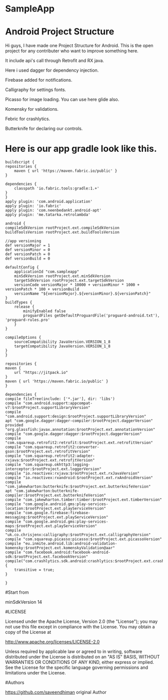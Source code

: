 # SampleApp
# Android Project Structure

Hi guys, I have made one Project Structure for Android. This is the open project for any contributer who want to improve something here.

It include api's call through Retrofit and RX java.

Here i used dagger for dependency injection.

Firebase added for notifications.

Calligraphy for settings fonts.

Picasso for image loading. You can use here glide also.

Komensky for validations.

Febric for crashlytics.

Butterknife for declaring our controls.


# Here is our app gradle look like this.

    buildscript {
    repositories {
        maven { url 'https://maven.fabric.io/public' }
    }

    dependencies {
        classpath 'io.fabric.tools:gradle:1.+'
    }
    }
    apply plugin: 'com.android.application'
    apply plugin: 'io.fabric'
    apply plugin: 'com.neenbedankt.android-apt'
    apply plugin: 'me.tatarka.retrolambda'

    android {
    compileSdkVersion rootProject.ext.compileSdkVersion
    buildToolsVersion rootProject.ext.buildToolsVersion

    //app versioning
    def versionMajor = 1
    def versionMinor = 0
    def versionPatch = 0
    def versionBuild = 0

    defaultConfig {
        applicationId "com.sampleapp"
        minSdkVersion rootProject.ext.minSdkVersion
        targetSdkVersion rootProject.ext.targetSdkVersion
        versionCode versionMajor * 10000 + versionMinor * 1000 + versionPatch * 100 + versionBuild
        versionName "${versionMajor}.${versionMinor}.${versionPatch}"
    }
    buildTypes {
        release {
            minifyEnabled false
            proguardFiles getDefaultProguardFile('proguard-android.txt'), 'proguard-rules.pro'
        }
    }

    compileOptions {
        sourceCompatibility JavaVersion.VERSION_1_8
        targetCompatibility JavaVersion.VERSION_1_8
    }
    }

    repositories {
    maven {
        url "https://jitpack.io"
    }
    maven { url 'https://maven.fabric.io/public' }
    }

    dependencies {
    compile fileTree(include: ['*.jar'], dir: 'libs')
    compile "com.android.support:appcompat-v7:$rootProject.supportLibraryVersion"
    compile "com.android.support:design:$rootProject.supportLibraryVersion"
    apt "com.google.dagger:dagger-compiler:$rootProject.daggerVersion"
    provided "org.glassfish:javax.annotation:$rootProject.ext.annotationVersion"
    compile "com.google.dagger:dagger:$rootProject.daggerVersion"
    compile "com.squareup.retrofit2:retrofit:$rootProject.ext.retrofitVersion"
    compile "com.squareup.retrofit2:converter-gson:$rootProject.ext.retrofitVersion"
    compile "com.squareup.retrofit2:adapter-rxjava:$rootProject.ext.retrofitVersion"
    compile "com.squareup.okhttp3:logging-interceptor:$rootProject.ext.loggerVersion"
    compile "io.reactivex:rxjava:$rootProject.ext.rxJavaVersion"
    compile "io.reactivex:rxandroid:$rootProject.ext.rxAndroidVersion"
    compile "com.jakewharton:butterknife:$rootProject.ext.butterknifeVersion"
    apt "com.jakewharton:butterknife-compiler:$rootProject.ext.butterknifeVersion"
    compile "com.jakewharton.timber:timber:$rootProject.ext.timberVersion"
    compile "com.google.android.gms:play-services-location:$rootProject.ext.playServiceVersion"
    compile "com.google.firebase:firebase-messaging:$rootProject.ext.playServiceVersion"
    compile "com.google.android.gms:play-services-maps:$rootProject.ext.playServiceVersion"
    compile "uk.co.chrisjenx:calligraphy:$rootProject.ext.calligraphyVersion"
    compile "com.squareup.picasso:picasso:$rootProject.ext.picassoVersion"
    compile "eu.inmite.android.lib:android-validation-komensky:$rootProject.ext.komenskyValidation@aar"
    compile "com.facebook.android:facebook-android-sdk:$rootProject.ext.facebookVersion"
    compile("com.crashlytics.sdk.android:crashlytics:$rootProject.ext.crashVersion@aar") {
        transitive = true;
    }
	
    }

#Start from

minSdkVersion 14

#LICENSE

Licensed under the Apache License, Version 2.0 (the "License"); you may not use this file except in compliance with the License. You may obtain a copy of the License at

http://www.apache.org/licenses/LICENSE-2.0

Unless required by applicable law or agreed to in writing, software distributed under the License is distributed on an "AS IS" BASIS, WITHOUT WARRANTIES OR CONDITIONS OF ANY KIND, either express or implied. See the License for the specific language governing permissions and limitations under the License.

#Authors

https://github.com/saveendhiman original Author

